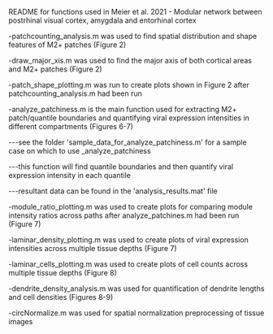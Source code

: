 README for functions used in Meier et al. 2021 - Modular network between postrhinal visual cortex, amygdala and entorhinal cortex

-patchcounting_analysis.m was used to find spatial distribution and shape features of M2+ patches (Figure 2)

-draw_major_xis.m was used to find the major axis of both cortical areas and M2+ patches (Figure 2)

-patch_shape_plotting.m was run to create plots shown in Figure 2 after patchcounting_analysis.m had been run

-analyze_patchiness.m is the main function used for extracting M2+ patch/quantile boundaries and quantifying viral expression intensities in different compartments (Figures 6-7)

---see the folder 'sample_data_for_analyze_patchiness.m' for a sample case on which to use _analyze_patchiness

---this function will find quantile boundaries and then quantify viral expression intensity in each quantile

---resultant data can be found in the 'analysis_results.mat' file

-module_ratio_plotting.m was used to create plots for comparing module intensity ratios across paths after analyze_patchines.m had been run (Figure 7)

-laminar_density_plotting.m was used to create plots of viral expression intensities across multiple tissue depths (Figure 7)

-laminar_cells_plotting.m was used to create plots of cell counts across multiple tissue depths (Figure 8)

-dendrite_density_analysis.m was used for quantification of dendrite lengths and cell densities (Figures 8-9)

-circNormalize.m was used for spatial normalization preprocessing of tissue images 
